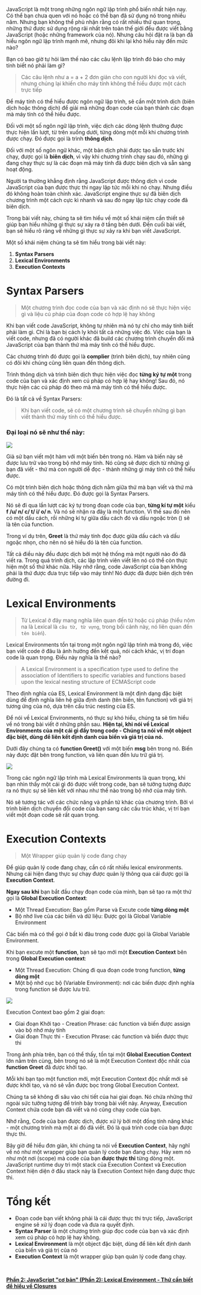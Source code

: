 JavaScript là một trong những ngôn ngữ lập trình phổ biến nhất hiện nay. Có thể bạn chưa quen với nó hoặc có thể bạn đã sử dụng nó trong nhiều năm. Nhưng bạn không thể phủ nhận rằng có rất nhiều thứ quan trọng, những thứ được sử dụng rộng rãi nhất trên toàn thế giới đều được viết bằng JavaScript (hoặc những framework của nó). Nhưng câu hỏi đặt ra là bạn đã hiểu ngôn ngữ lập trình mạnh mẽ, nhưng đôi khi lại khó hiểu này đến mức nào?

Bạn có bao giờ tự hỏi làm thế nào các câu lệnh lập trình đó báo cho máy tính biết nó phải làm gì?

> Các câu lệnh như a = a + 2 đơn giản cho con người khi đọc và viết, nhưng chúng lại khiến cho máy tính không thể hiểu được một cách trực tiếp

Để máy tính có thể hiểu được ngôn ngữ lập trình, sẽ cần một trình dịch (biên dịch hoặc thông dịch) để giải mã những đoạn code của bạn thành các đoạn mà máy tính có thể hiểu được.

Đối với một số ngôn ngữ lập trình, việc dịch các dòng lệnh thường được thực hiện lần lượt, từ trên xuống dưới, từng dòng một mỗi khi chương trình được chạy. Đó được gọi là trình **thông dịch**.

Đối với một số ngôn ngữ khác, một bản dịch phải được tạo sẵn trước khi chạy, được gọi là **biên dịch**, vì vậy khi chương trình chạy sau đó, những gì đang chạy thực sự là các đoạn mã máy tính đã được biên dịch và sẵn sàng hoạt động.

Người ta thường khẳng định rằng JavaScript được thông dịch vì code JavaScript của bạn được thực thi ngay lập tức mỗi khi nó chạy. Nhưng điều đó không hoàn toàn chính xác.  JavaScript engine thực sự đã biên dịch chương trình một cách cực kì nhanh và sau đó ngay lập tức chạy code đã biên dịch.

Trong bài viết này, chúng ta sẽ tìm hiểu về một số khái niệm cần thiết sẽ giúp bạn hiểu những gì thực sự xảy ra ở tầng bên dưới. Đến cuối bài viết, bạn sẽ hiểu rõ ràng về những gì thực sự xảy ra khi bạn viết JavaScript.

Một số khái niệm chúng ta sẽ tìm hiểu trong bài viết này:

1. **Syntax Parsers**
2. **Lexical Environments**
1. **Execution Contexts**

# Syntax Parsers

> Một chương trình đọc code của bạn và xác định nó sẽ thực hiện việc gì và liệu cú pháp của đoạn code có hợp lệ hay không

Khi bạn viết code JavaScript, không tự nhiên mà nó tự chỉ cho máy tính biết phải làm gì. Chỉ là bạn bị cách ly khỏi tất cả những việc đó. Việc của bạn là viết code, nhưng đã có người khác đã build các chương trình chuyển đổi mã JavaScript của bạn thành thứ mà máy tính có thể hiểu được.

Các chương trình đó được gọi là **complier** (trình biên dịch), tuy nhiên cũng có đôi khi chúng cũng liên quan đến thông dịch.

Trình thông dịch và trình biên dịch thực hiện việc đọc **từng ký tự một** trong code của bạn và xác định xem cú pháp có hợp lệ hay không! Sau đó, nó thực hiện các cú pháp đó theo mã mà máy tính có thể hiểu được.

Đó là tất cả về Syntax Parsers:
>Khi bạn viết code, sẽ có một chương trình sẽ chuyển những gì bạn viết thành thứ máy tính có thể hiểu được.

### Đại loại nó sẽ như thế này:

![](https://images.viblo.asia/cc120821-d04d-44be-a28a-34f02957fe67.png)

Giả sử bạn viết một hàm với một biến bên trong nó. Hàm và biến này sẽ được lưu trữ vào trong bộ nhớ máy tính. Nó cũng sẽ được dịch từ những gì bạn đã viết - thứ mà con người dễ đọc - thành những gì máy tính có thể hiểu được.

Có một trình biên dịch hoặc thông dịch nằm giữa thứ mà bạn viết và thứ mà máy tính có thể hiểu được. Đó được gọi là Syntax Parsers.

Nó sẽ đi qua lần lượt các ký tự trong đoạn code của bạn, **từng kí tự một** kiểu **f /u/ n/ c/ t/ i/ o/ n**. Và nó sẽ nhận ra đây là một function. Vì thế sau đó nên có một dấu cách, rồi những kí tự giữa dấu cách đó và dấu ngoặc tròn () sẽ là tên của function.

Trong ví dụ trên, **Greet** là thứ máy tính đọc được giữa dấu cách và dấu ngoặc nhọn, cho nên nó sẽ hiểu đó là tên của function.

Tất cả điều này đều được dịch bởi một hệ thống mà một người nào đó đã viết ra. Trong quá trình dịch, các lập trình viên viết lên nó có thể còn thực hiện một số thứ khác nữa. Hãy nhớ rằng, code JavaScript của bạn không phải là thứ được đưa trực tiếp vào máy tính! Nó được đã được biên dịch trên đường đi.

# Lexical Environments
> Từ Lexical ở đây mang nghĩa liên quan đến từ hoặc cú pháp (hiểu nôm na là Lexical là `câu từ, từ vựng`, trong bối cảnh này, nó liên quan đến `tên biến`).

Lexical Environments tồn tại trong một ngôn ngữ lập trình mà trong đó, việc bạn viết code ở đâu là ảnh hưởng đến kết quả, nói cách khác, vị trí đoạn code là quan trọng. Điều này nghĩa là thế nào?

> A Lexical Environment is a specification type used to define the association of Identifiers to specific variables and functions based upon the lexical nesting structure of ECMAScript code

Theo định nghĩa của ES, Lexical Environment là một định dạng đặc biệt dùng để định nghĩa liên hệ giữa định danh (tên biến, tên function) với giá trị tương ứng của nó, dựa trên cấu trúc nesting của ES.

Để nói về Lexical Environments, nó thực sự khó hiểu, chúng ta sẽ tìm hiểu về nó trong bài viết ở những phần sau. **Hiện tại, khi nói về Lexical Environments của một cái gì đấy trong code - Chúng ta nói về một object đặc biệt, dùng để liên kết định danh của biến và giá trị của nó.**

Dưới đây chúng ta có **function Greet()** với một biến **msg** bên trong nó. Biến này được đặt bên trong function, và liên quan đến lưu trữ giá trị.

![](https://images.viblo.asia/b5b80295-ef9f-48e6-8eeb-c5b6217d4389.png)

Trong các ngôn ngữ lập trình mà Lexical Environments là quan trọng, khi bạn nhìn thấy một cái gì đó được viết trong code, bạn sẽ tưởng tượng được ra nó thực sự sẽ liên kết với nhau như thế nào trong bộ nhớ của máy tính.

Nó sẽ tương tác với các chức năng và phần tử khác của chương trình. Bởi vì trình biên dịch chuyển đổi code của bạn sang các cấu trúc khác, vị trí bạn viết một đoạn code sẽ rất quan trọng.

# Execution Contexts

> Một Wrapper giúp quản lý code đang chạy

Để giúp quản lý code đang chạy, cần có rất nhiều lexical environments. Nhưng cái hiện đang thực sự chạy được quản lý thông qua cái được gọi là **Execution Context**.

**Ngay sau khi** bạn bắt đầu chạy đoạn code của mình, bạn sẽ tạo ra một thứ gọi là **Global Execution Context**:

- Một Thread Execution: Bao gồm Parse và Excute code **từng dòng một**
- Bộ nhớ live của các biến và dữ liệu: Được gọi là Global Variable Environment

Các biến mà có thể gọi ở bất kì đâu trong code được gọi là Global Variable Environment.

Khi bạn excute một **function**, bạn sẽ tạo mới một **Execution Context** bên trong **Global Execution context**:

- Một Thread Execution: Chúng đi qua đoạn code trong function, **từng dòng một**
- Một bộ nhớ cục bộ (Variable Environment): nơi các biến được định nghĩa trong function sẽ được lưu trữ.

![](https://images.viblo.asia/bc6b8b88-06e8-4c17-b22a-a06de95168f7.png)

Execution Context bao gồm 2 giai đoạn:
- Giai đoạn Khởi tạo - Creation Phrase: các function và biến được assign vào bộ nhớ máy tính
- Giai đoạn Thực thi - Execution Phrase: các function và biến được thực thi

Trong ảnh phía trên, bạn có thể thấy, tồn tại một **Global Execution Context** lớn nằm trên cùng, bên trong nó sẽ là một Execution Context độc nhất của **function Greet** đã được khởi tạo.

Mỗi khi bạn tạo một function mới, một Execution Context độc nhất mới sẽ được khởi tạo, và nó sẽ vẫn được bọc trong Global Execution Context.

Chúng ta sẽ không đi sâu vào chi tiết của hai giai đoạn. Nó chứa những thứ ngoài sức tưởng tượng để trình bày trong bài viết này. Anyway, Execution Context chứa code bạn đã viết và nó cũng chạy code của bạn.

Nhớ rằng, Code của bạn được dịch, được xử lý bởi một đống tính năng khác - một chương trình mà một ai đó đã viết. Đó là quá trình code của bạn được thực thi.

Bây giờ để hiểu đơn giản, khi chúng ta nói về **Execution Context**, hãy nghĩ về nó như một wrapper giúp bạn quản lý code bạn đang chạy. Hãy xem nó như một nơi (scope) mà code của bạn **được thực thi** từng dòng một. JavaScript runtime duy trì một stack của Execution Context và Execution Context hiện diện ở đầu stack này là Execution Context hiện đang được thực thi.


# Tổng kết
- Đoạn code bạn viết không phải là cái được thực thi trực tiếp, JavaScript engine sẽ xử lý đoạn code và đưa ra quyết định.
- **Syntax Parser** là một chương trình giúp đọc code của bạn và xác định xem cú pháp có hợp lệ hay không.
- **Lexical Environment** là một object đặc biệt, dùng để liên kết định danh của biến và giá trị của nó
- **Execution Context** là một wrapper giúp bạn quản lý code đang chạy.

<br>

**[Phần 2: JavaScript "cơ bản" (Phần 2): Lexical Environment - Thứ cần biết để hiểu về Closures](https://viblo.asia/p/javascript-co-ban-phan-2-lexical-environment-thu-can-biet-de-hieu-ve-closures-RnB5pjyJZPG)**